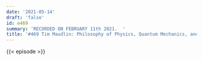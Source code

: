 ```yaml
---
date: '2021-05-14'
draft: 'false'
id: e469
summary: 'RECORDED ON FEBRUARY 11th 2021.  '
title: '#469 Tim Maudlin: Philosophy of Physics, Quantum Mechanics, and Metaphysics'
---
```

{{< episode >}}

